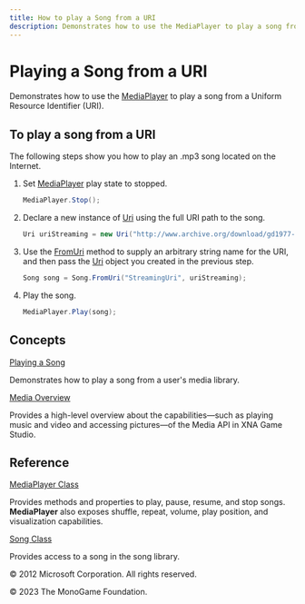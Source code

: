 ```yaml
---
title: How to play a Song from a URI
description: Demonstrates how to use the MediaPlayer to play a song from a Uniform Resource Identifier (URI).
---
```


# Playing a Song from a URI

Demonstrates how to use the [MediaPlayer](xref:Microsoft.Xna.Framework.Media.MediaPlayer) to play a song from a Uniform Resource Identifier (URI).

## To play a song from a URI

The following steps show you how to play an .mp3 song located on the Internet.

1. Set [MediaPlayer](xref:Microsoft.Xna.Framework.Media.MediaPlayer) play state to stopped.

    ```csharp
    MediaPlayer.Stop();
    ```

2. Declare a new instance of [Uri](http://msdn.microsoft.com/en-us/library/system.uri.aspx) using the full URI path to the song.

    ```csharp
    Uri uriStreaming = new Uri("http://www.archive.org/download/gd1977-05-08.shure57.stevenson.29303.flac16/gd1977-05-08d02t06_vbr.mp3");
    ```

3. Use the [FromUri](xref:Microsoft.Xna.Framework.Media.Song) method to supply an arbitrary string name for the URI, and then pass the [Uri](http://msdn.microsoft.com/en-us/library/system.uri.aspx) object you created in the previous step.

    ```csharp
    Song song = Song.FromUri("StreamingUri", uriStreaming);
    ```

4. Play the song.

    ```csharp
    MediaPlayer.Play(song);
    ```

## Concepts

[Playing a Song](HowTo_PlayASong.md)

Demonstrates how to play a song from a user's media library.

[Media Overview](../whatis/WhatIs_Audio.md)

Provides a high-level overview about the capabilities—such as playing music and video and accessing pictures—of the Media API in XNA Game Studio.

## Reference

[MediaPlayer Class](xref:Microsoft.Xna.Framework.Media.MediaPlayer)

Provides methods and properties to play, pause, resume, and stop songs. **MediaPlayer** also exposes shuffle, repeat, volume, play position, and visualization capabilities.

[Song Class](xref:Microsoft.Xna.Framework.Media.Song)

Provides access to a song in the song library.

© 2012 Microsoft Corporation. All rights reserved.

© 2023 The MonoGame Foundation.

